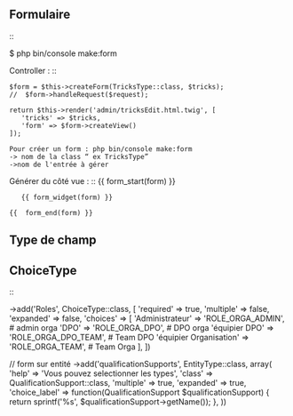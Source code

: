 Formulaire
----------
::

  $ php bin/console make:form

Controller :
::

	$form = $this->createForm(TricksType::class, $tricks);
	//  $form->handleRequest($request);

	return $this->render('admin/tricksEdit.html.twig', [
	   'tricks' => $tricks,
	   'form' => $form->createView()
	]);

	Pour créer un form : php bin/console make:form
	-> nom de la class “ ex TricksType”
	->nom de l'entrée à gérer

Générer du côté vue :
::
	{{  form_start(form) }}

	   {{ form_widget(form) }}

	{{  form_end(form) }}

Type de champ
----------

ChoiceType
----------
::

  ->add('Roles', ChoiceType::class, [
      'required' => true,
      'multiple' => false,
      'expanded' => false,
      'choices'  => [
          'Administrateur' => 'ROLE_ORGA_ADMIN', # admin orga
          'DPO' => 'ROLE_ORGA_DPO', # DPO orga
          'équipier DPO' => 'ROLE_ORGA_DPO_TEAM', # Team DPO
          'équipier Organisation' => 'ROLE_ORGA_TEAM',  # Team Orga
      ],
  ])

  // form sur entité
  ->add('qualificationSupports', EntityType::class, array(
      'help' => 'Vous pouvez selectionner les types',
      'class' => QualificationSupport::class,
      'multiple' => true,
      'expanded' => true,
      'choice_label' => function(QualificationSupport $qualificationSupport) {
          return sprintf('%s', $qualificationSupport->getName());
      },
  ))
